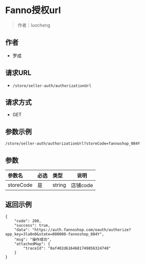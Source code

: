 # Fanno授权url

> 作者：luocheng

## 作者

- 罗成

## 请求URL

- ` /store/seller-auth/authorizationUrl `
  
## 请求方式

- GET 

## 参数示例

 ``` 
/store/seller-auth/authorizationUrl?storeCode=fannoshop_084Y
 ```

## 参数

|参数名|必选|类型|说明|
|:----    |:---|:----- |-----   |
|storeCode |是  |string | 店铺code    |

## 返回示例 

```
{
    "code": 200,
    "success": true,
    "data": "https://auth.fannoshop.com/oauth/authorize?app_key=3la8n0&state=000000-fannoshop_084Y",
    "msg": "操作成功",
    "attachedMap": {
        "traceId": "0af402d6164681749856324748"
    }
}
```